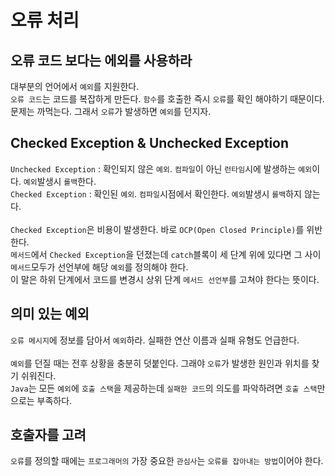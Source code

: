 # 오류 처리
## 오류 코드 보다는 에외를 사용하라
대부분의 언어에서 `예외`를 지원한다.<br/>
`오류 코드`는 코드를 복잡하게 만든다. `함수`를 호출한 즉시 `오류`를 확인 해야하기 때문이다. <br/>
문제는 까먹는다. 그래서 `오류`가 발생하면 `예외`를 던지자. 

## Checked Exception & Unchecked Exception
`Unchecked Exception` : 확인되지 않은 `예외`. `컴파일`이 아닌 `런타임`시에 발생하는 `예외`이다. `예외`발생시 `롤백`한다.<br/>
`Checked Exception` : 확인된 `예외`. `컴파일`시점에서 확인한다. `예외`발생시 `롤백`하지 않는다.<br/>
<br/>
`Checked Exception`은 비용이 발생한다. 바로 `OCP(Open Closed Principle)`를 위반한다.<br/>
`메서드`에서 `Checked Exception`을 던졌는데 `catch`블록이 세 단계 위에 있다면 그 사이 `메서드`모두가 선언부에 해당 `예외`를 정의해야 한다.<br/>
이 말은 하위 단계에서 코드를 변경시 상위 단계 `메서드 선언부`를 고쳐야 한다는 뜻이다. 

## 의미 있는 예외
`오류 메시지`에 정보를 담아서 `예외`하라. 실패한 연산 이름과 실패 유형도 언급한다.<br/>
<br/>
`예외`를 던질 때는 전후 상황을 충분히 덧붙인다. 그래야 `오류`가 발생한 원인과 위치를 찾기 쉬워진다.<br/>
`Java`는 모든 `예외`에 `호출 스택`을 제공하는데 `실패한 코드`의 의도를 파악하려면 `호출 스택`만으로는 부족하다.<br/>

## 호출자를 고려
`오류`를 정의할 때에는 `프로그래머의` 가장 중요한 `관심사`는 `오류를 잡아내는 방법`이어야 한다.<br/>
